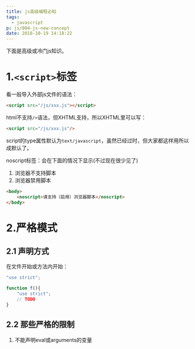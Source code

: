 ```yaml
---
title: js高级编程必知
tags:
  - javascript
p: js/004-js-new-concept
date: 2018-10-19 14:18:22
---
```


下面是高级或冷门js知识。

# 1.`<script>`标签
看一般导入外部js文件的语法：
```html
<script src="/js/xxx.js"></script>
```
html不支持`/>`语法，但XHTML支持，所以XHTML里可以写：
```html
<script src="/js/xxx.js"/>
```
script的type属性默认为`text/javascript`，虽然已经过时，但大家都这样用所以成默认了。

noscript标签：会在下面的情况下显示(不过现在很少见了)
1. 浏览器不支持脚本
2. 浏览器禁用脚本
```html
<body>
    <noscript>请支持（启用）浏览器脚本</noscript>
</body>
```

# 2.严格模式
## 2.1 声明方式
在文件开始或方法内开始：
```javascript
"use strict";

function f(){
    "use strict";
    // TODO
}
```
## 2.2 那些严格的限制
1. 不能声明eval或arguments的变量
